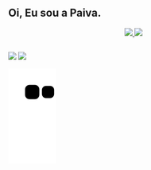 ## Oi, Eu sou a Paiva.
<div align="center">
  <a href="https://github.com/PaivaEduarda">
  <img height="180em" src="https://github-readme-stats.vercel.app/api?username=PaivaEduarda&show_icons=true&theme=dracula&include_all_commits=true&count_private=true"/>
  <img height="180em" src="https://github-readme-stats.vercel.app/api/top-langs/?username=PaivaEduarda&layout=compact&langs_count=7&theme=dracula"/>
</div>

  
  ##
 
<div> 
  <a href="https://www.instagram.com/coepaivasz/" target="_blank"><img src="https://img.shields.io/badge/-Instagram-%23E4405F?style=for-the-badge&logo=instagram&logoColor=white" target="_blank"></a>
  <a href = "mailto:eduardapaivacps@gmail.com"><img src="https://img.shields.io/badge/-Gmail-%23333?style=for-the-badge&logo=gmail&logoColor=white" target="_blank"></a>
 
  ![Snake animation](https://github.com/rafaballerini/rafaballerini/blob/output/github-contribution-grid-snake.svg)
